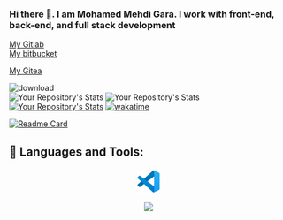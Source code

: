 ### Hi there 👋. I am Mohamed Mehdi Gara. I work with front-end, back-end, and full stack development 

<!--
**mohamedmehdigara/mohamedmehdigara** is a ✨ _special_ ✨ repository because its `README.md` (this file) appears on your GitHub profile.

Here are some ideas to get you started:

- 🔭 I’m currently working on ...
- 🌱 I’m currently learning ...
- 👯 I’m looking to collaborate on ...
- 🤔 I’m looking for help with ...
- 💬 Ask me about ...
- 📫 How to reach me: ...
- 😄 Pronouns: ...
- ⚡ Fun fact: ...
-->
<a href="https://gitlab.com/mohamedmehdigara">My Gitlab</a><br>
<a href="https://bitbucket.org/Mohamed-Mehdi-Gara/">My bitbucket</a>

<a href="https://try.gitea.io/mohamedmehdigara">My Gitea</a>

![download](https://user-images.githubusercontent.com/47916299/148038951-0f25adc0-2f48-491d-a696-fa4e045b48c0.png)<br>
![Your Repository's Stats](https://github-readme-stats.vercel.app/api/top-langs/?username=mohamedmehdigara&show_icons=true&locale=en&layout=compact&langs_count=50&theme=radical)
![Your Repository's Stats](https://github-readme-stats.vercel.app/api?username=mohamedmehdigara&show_icons=true&theme=radical)
[![Your Repository's Stats](https://github-readme-stats.vercel.app/api/wakatime?username=mohamedmehdigara&theme=radical&Cache-Control=no-cache)](https://github.com/mohamedmehdigara/mohamedmehdigara)
[![wakatime](https://wakatime.com/badge/user/dc8452f4-4528-440c-adf1-4e5859ea9cce.svg)](https://wakatime.com/@dc8452f4-4528-440c-adf1-4e5859ea9cce)

[![Readme Card](https://github-readme-stats.vercel.app/api/pin/?username=mohamedmehdigara&repo=mohamedmehdigara&theme=radical)](https://github.com/mohamedmehdigara/mohamedmehdigara)



## 🧰 Languages and Tools:
<p align="center">


<img src="https://raw.githubusercontent.com/github/explore/80688e429a7d4ef2fca1e82350fe8e3517d3494d/topics/visual-studio-code/visual-studio-code.png" alt="VS Code" height="40" style="vertical-align:top; margin:4px">
</p>

<p align="center">
  <a href="https://skillicons.dev">
    <img src="https://skillicons.dev/icons?i=js,html,css,angular,django,express,flask,graphql,jquery,laravel,mysql,nestjs,nodejs,react,vue,python" />
  </a>
</p>






